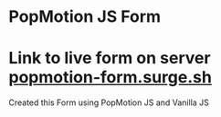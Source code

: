 # PopMotion JS Form

# Link to live form on server [popmotion-form.surge.sh](http://popmotion-form.surge.sh)

Created this Form using PopMotion JS and Vanilla JS 
